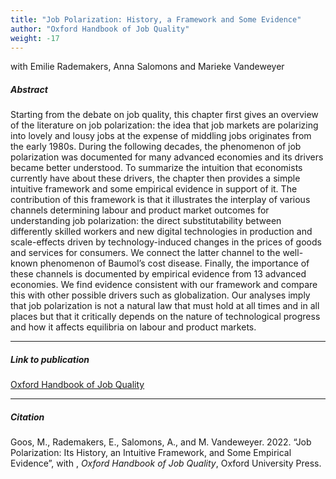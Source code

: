 ```yaml
---
title: "Job Polarization: History, a Framework and Some Evidence" 
author: "Oxford Handbook of Job Quality"
weight: -17
---
```


with Emilie Rademakers, Anna Salomons and Marieke Vandeweyer

##### Abstract

Starting from the debate on job quality, this chapter first gives an overview of the literature on job polarization: the idea that job markets are polarizing into lovely and lousy jobs at the expense of middling jobs originates from the early 1980s. During the following decades, the phenomenon of job polarization was documented for many advanced economies and its drivers became better understood. To summarize the intuition that economists currently have about these drivers, the chapter then provides a simple intuitive framework and some empirical evidence in support of it. The contribution of this framework is that it illustrates the interplay of various channels determining labour and product market outcomes for understanding job polarization: the direct substitutability between differently skilled workers and new digital technologies in production and scale-effects driven by technology-induced changes in the prices of goods and services for consumers. We connect the latter channel to the well-known phenomenon of Baumol’s cost disease. Finally, the importance of these channels is documented by empirical evidence from 13 advanced economies. We find evidence consistent with our framework and compare this with other possible drivers such as globalization. Our analyses imply that job polarization is not a natural law that must hold at all times and in all places but that it critically depends on the nature of technological progress and how it affects equilibria on labour and product markets.

---

##### Link to publication

[Oxford Handbook of Job Quality](https://global.oup.com/academic/product/the-oxford-handbook-of-job-quality-9780198749790?cc=us&lang=en&) 

---

##### Citation

Goos, M., Rademakers, E., Salomons, A., and M. Vandeweyer. 2022. “Job Polarization: Its History, an Intuitive Framework, and Some Empirical Evidence”, with , *Oxford Handbook of Job Quality*, Oxford University Press.



